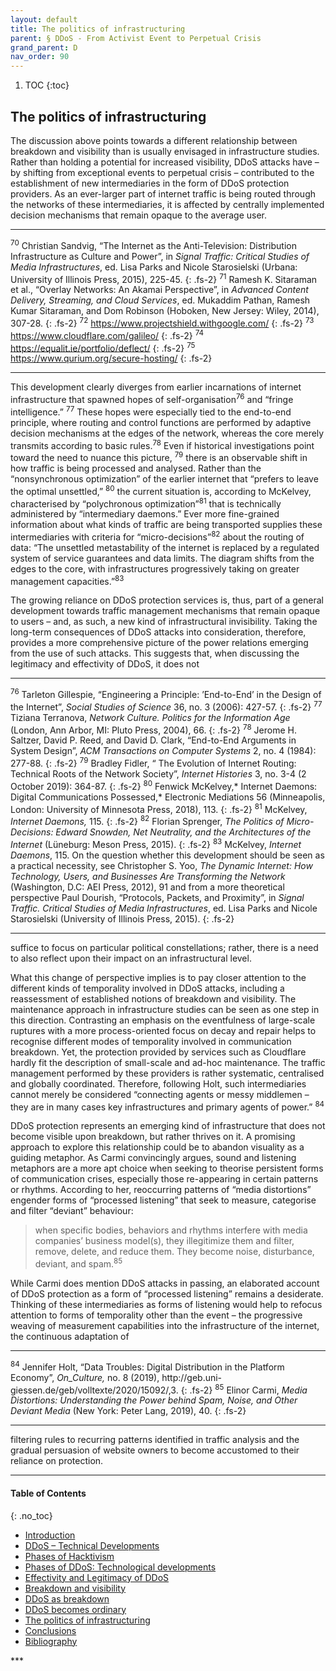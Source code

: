 ```yaml
---
layout: default
title: The politics of infrastructuring     
parent: § DDoS - From Activist Event to Perpetual Crisis  
grand_parent: D
nav_order: 90 
---
```

<style>
.dont-break-out {
  /* These are technically the same, but use both */
  overflow-wrap: break-word;
  word-wrap: break-word;

     -ms-word-break: break-all;
  /* This is the dangerous one in WebKit, as it breaks things wherever */
  word-break: break-all;
  /* Instead use this non-standard one: */
  word-break: break-word;
}

.youtube-container {
    position: relative;
    width: 100%;
    height: 0;
    padding-bottom: 56.25%;
}
.youtube-video {
    position: absolute;
    top: 0;
    left: 0;
    width: 100%;
    height: 100%;
}

</style>

<div class="dont-break-out" markdown="1">

1. TOC
{:toc}

## The politics of infrastructuring
The discussion above points towards a different relationship between breakdown and visibility than is usually envisaged in infrastructure studies. Rather than holding a potential for increased visibility, DDoS attacks have – by shifting from exceptional events to perpetual crisis – contributed to the establishment of new intermediaries in the form of DDoS protection providers. As an ever-larger part of internet traffic is being routed through the networks of these intermediaries, it is affected by centrally implemented decision mechanisms that remain opaque to the average user.

***
<sup>70</sup> Christian Sandvig, “The Internet as the Anti-Television: Distribution Infrastructure as Culture and Power”, in *Signal Traffic: Critical Studies of Media Infrastructures*, ed. Lisa Parks and Nicole Starosielski (Urbana: University of Illinois Press, 2015), 225-45.
{: .fs-2}
<sup>71</sup> Ramesh K. Sitaraman et al., “Overlay Networks: An Akamai Perspective”, in *Advanced Content Delivery, Streaming, and Cloud Services*, ed. Mukaddim Pathan, Ramesh Kumar Sitaraman, and Dom Robinson (Hoboken, New Jersey: Wiley, 2014), 307-28. 
{: .fs-2}
<sup>72</sup> https://www.projectshield.withgoogle.com/ 
{: .fs-2}
<sup>73</sup> https://www.cloudflare.com/galileo/ 
{: .fs-2}
<sup>74</sup> https://equalit.ie/portfolio/deflect/ 
{: .fs-2}
<sup>75</sup> https://www.qurium.org/secure-hosting/
{: .fs-2}
***

This development clearly diverges from earlier incarnations of internet infrastructure that spawned hopes of self-organisation<sup>76</sup> and “fringe intelligence.” <sup>77</sup> These hopes were especially tied to the end-to-end principle, where routing and control functions are performed by adaptive decision mechanisms at the edges of the network, whereas the core merely transmits according to basic rules.<sup>78</sup> Even if historical investigations point toward the need to nuance this picture, <sup>79</sup> there is an observable shift in how traffic is being processed and analysed. Rather than the “nonsynchronous optimization” of the earlier internet that “prefers to leave the optimal unsettled,” <sup>80</sup> the current situation is, according to McKelvey, characterised by “polychronous optimization”<sup>81</sup> that is technically administered by “intermediary daemons.” Ever more fine-grained information about what kinds of traffic are being transported supplies these intermediaries with criteria for “micro-decisions”<sup>82</sup> about the routing of data: “The unsettled metastability of the internet is replaced by a regulated system of service guarantees and data limits. The diagram shifts from the edges to the core, with infrastructures progressively taking on greater management capacities.”<sup>83</sup>

The growing reliance on DDoS protection services is, thus, part of a general development towards traffic management mechanisms that remain opaque to users – and, as such, a new kind of infrastructural invisibility. Taking the long-term consequences of DDoS attacks into consideration, therefore, provides a more comprehensive picture of the power relations emerging from the use of such attacks. This suggests that, when discussing the legitimacy and effectivity of DDoS, it does not

***
<sup>76</sup> Tarleton Gillespie, “Engineering a Principle: ’End-to-End’ in the Design of the Internet”, *Social Studies of Science* 36, no. 3 (2006): 427-57. 
{: .fs-2}
<sup>77</sup> Tiziana Terranova, *Network Culture. Politics for the Information Age* (London, Ann Arbor, MI: Pluto Press, 2004), 66. 
{: .fs-2}
<sup>78</sup> Jerome H. Saltzer, David P. Reed, and David D. Clark, “End-to-End Arguments in System Design”, *ACM Transactions on Computer Systems* 2, no. 4 (1984): 277-88. 
{: .fs-2}
<sup>79</sup> Bradley Fidler, “ The Evolution of Internet Routing: Technical Roots of the Network Society”, *Internet Histories* 3, no. 3-4 (2 October 2019): 364-87. 
{: .fs-2}
<sup>80</sup> Fenwick McKelvey,* Internet Daemons: Digital Communications Possessed,* Electronic Mediations 56 (Minneapolis, London: University of Minnesota Press, 2018), 113. 
{: .fs-2}
<sup>81</sup> McKelvey, *Internet Daemons,* 115. 
{: .fs-2}
<sup>82</sup> Florian Sprenger, *The Politics of Micro-Decisions: Edward Snowden, Net Neutrality, and the Architectures of the Internet* (Lüneburg: Meson Press, 2015). 
{: .fs-2}
<sup>83</sup> McKelvey, *Internet Daemons*, 115. On the question whether this development should be seen as a practical necessity, see Christopher S. Yoo, *The Dynamic Internet: How Technology, Users, and Businesses Are Transforming the Network* (Washington, D.C: AEI Press, 2012), 91 and from a more theoretical perspective Paul Dourish, “Protocols, Packets, and Proximity”, in *Signal Traffic. Critical Studies of Media Infrastructures*, ed. Lisa Parks and Nicole Starosielski (University of Illinois Press, 2015).
{: .fs-2}
***

suffice to focus on particular political constellations; rather, there is a need to also reflect upon their impact on an infrastructural level.

What this change of perspective implies is to pay closer attention to the different kinds of temporality involved in DDoS attacks, including a reassessment of established notions of breakdown and visibility. The maintenance approach in infrastructure studies can be seen as one step in this direction. Contrasting an emphasis on the eventfulness of large-scale ruptures with a more process-oriented focus on decay and repair helps to recognise different modes of temporality involved in communication breakdown. Yet, the protection provided by services such as Cloudflare hardly fit the description of small-scale and ad-hoc maintenance. The traffic management performed by these providers is rather systematic, centralised and globally coordinated. Therefore, following Holt, such intermediaries cannot merely be considered “connecting agents or messy middlemen – they are in many cases key infrastructures and primary agents of power.” <sup>84</sup>

DDoS protection represents an emerging kind of infrastructure that does not become visible upon breakdown, but rather thrives on it. A promising approach to explore this relationship could be to abandon visuality as a guiding metaphor. As Carmi convincingly argues, sound and listening metaphors are a more apt choice when seeking to theorise persistent forms of communication crises, especially those re-appearing in certain patterns or rhythms. According to her, reoccurring patterns of “media distortions” engender forms of “processed listening” that seek to measure, categorise and filter “deviant” behaviour: 

> when specific bodies, behaviors and rhythms interfere with media companies’ business model(s), they illegitimize them and filter, remove, delete, and reduce them. They become noise, disturbance, deviant, and spam.<sup>85</sup>

While Carmi does mention DDoS attacks in passing, an elaborated account of DDoS protection as a form of “processed listening” remains a desiderate. Thinking of these intermediaries as forms of listening would help to refocus attention to forms of temporality other than the event – the progressive weaving of measurement capabilities into the infrastructure of the internet, the continuous adaptation of

***
<sup>84</sup> Jennifer Holt, “Data Troubles: Digital Distribution in the Platform Economy”, *On_Culture,* no. 8 (2019), http://geb.uni- giessen.de/geb/volltexte/2020/15092/,3.
{: .fs-2}
<sup>85</sup> Elinor Carmi, *Media Distortions: Understanding the Power behind Spam, Noise, and Other Deviant Media* (New York: Peter Lang, 2019), 40.
{: .fs-2}
***

filtering rules to recurring patterns identified in traffic analysis and the gradual persuasion of website owners to become accustomed to their reliance on protection.

***

#### Table of Contents
{: .no_toc}

<ul><li> <a href="/docs/D/DDoS-From-Activist-Event-to-Perpetual-Crisis-1/">
Introduction</a></li><li> <a href="/docs/D/DDoS-From-Activist-Event-to-Perpetual-Crisis-2/">
DDoS – Technical Developments</a></li><li> <a href="/docs/D/DDoS-From-Activist-Event-to-Perpetual-Crisis-3/">
Phases of Hacktivism</a></li><li> <a href="/docs/D/DDoS-From-Activist-Event-to-Perpetual-Crisis-4/">
Phases of DDoS: Technological developments</a></li><li> <a href="/docs/D/DDoS-From-Activist-Event-to-Perpetual-Crisis-5/">
Effectivity and Legitimacy of DDoS</a></li><li> <a href="/docs/D/DDoS-From-Activist-Event-to-Perpetual-Crisis-6/">
Breakdown and visibility</a></li><li> <a href="/docs/D/DDoS-From-Activist-Event-to-Perpetual-Crisis-7/">
DDoS as breakdown</a></li><li> <a href="/docs/D/DDoS-From-Activist-Event-to-Perpetual-Crisis-8/">
DDoS becomes ordinary</a></li><li> <a href="/docs/D/DDoS-From-Activist-Event-to-Perpetual-Crisis-9/">
The politics of infrastructuring</a></li><li> <a href="/docs/D/DDoS-From-Activist-Event-to-Perpetual-Crisis-10/">
Conclusions</a></li><li> <a href="/docs/D/DDoS-From-Activist-Event-to-Perpetual-Crisis-11/">
Bibliography</a></li></ul>
***

</div>
